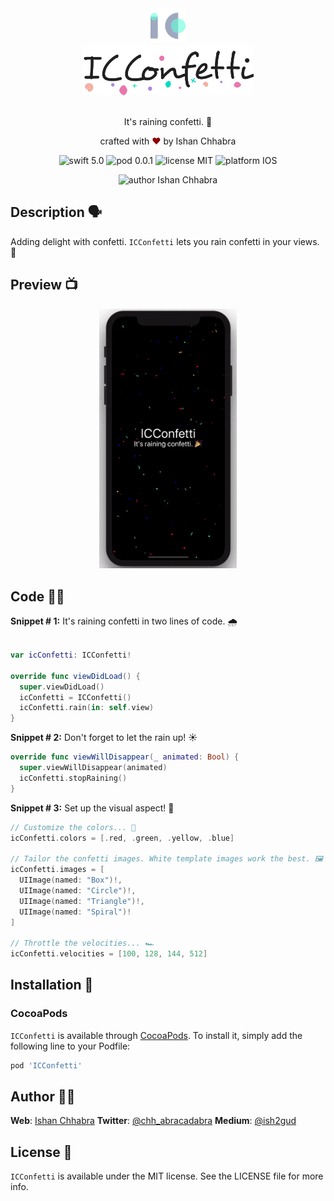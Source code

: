 <div align="center">
  <img alt="Logo" src="https://raw.githubusercontent.com/ishan-chhabra/ICConfetti/master/Screens/ic-logo.svg?sanitize=true" height="56" />
</div>
<div align="center">
  <img alt="Logo" src="https://raw.githubusercontent.com/ishan-chhabra/ICConfetti/master/Screens/icconfetti-logo.png" height="80" />
</div>

<br>
<p align="center">
It's raining confetti. 🎉
</p>
<p align="center">
crafted with <span style="color: #8b0000;">&hearts;</span> by Ishan Chhabra
</p>
<p align="center">
    <img src="https://img.shields.io/badge/swift-5.0-red" alt="swift 5.0"/>
    <img src="https://img.shields.io/badge/pod-0.0.1-yellowgreen" alt="pod 0.0.1"/>
    <img src="https://img.shields.io/badge/license-MIT-brightgreen" alt="license MIT"/>
    <img src="https://img.shields.io/badge/platform-iOS-lightgrey" alt="platform IOS"/>
</p>
<p align="center">
    <img src="https://img.shields.io/badge/author-Ishan_Chhabra-blue" alt="author Ishan Chhabra"/>
</p>

## Description 🗣
Adding delight with confetti. `ICConfetti` lets you rain confetti in your views. 🎉

## Preview 📺
<div align="center">
  <img alt="Logo" src="https://raw.githubusercontent.com/ishan-chhabra/ICConfetti/master/Screens/screen.gif" width="220" />
</div>

## Code 👨‍💻

**Snippet # 1:** It's raining confetti in two lines of code. 🌧

```swift

var icConfetti: ICConfetti!

override func viewDidLoad() {
  super.viewDidLoad()
  icConfetti = ICConfetti()
  icConfetti.rain(in: self.view)
}
```

**Snippet # 2:** Don't forget to let the rain up! ☀️

```swift
override func viewWillDisappear(_ animated: Bool) {
  super.viewWillDisappear(animated)
  icConfetti.stopRaining()
}
```

**Snippet # 3:** Set up the visual aspect! 💄
```swift
// Customize the colors... 🎨
icConfetti.colors = [.red, .green, .yellow, .blue]

// Tailor the confetti images. White template images work the best. 🖼
icConfetti.images = [
  UIImage(named: "Box")!,
  UIImage(named: "Circle")!,
  UIImage(named: "Triangle")!,
  UIImage(named: "Spiral")!
]

// Throttle the velocities... 🏎
icConfetti.velocities = [100, 128, 144, 512]
```
## Installation 🔧

### CocoaPods
`ICConfetti` is available through [CocoaPods](http://cocoapods.org). To install
it, simply add the following line to your Podfile:

```ruby
pod 'ICConfetti'
```

## Author 🙏🏻

**Web**: [Ishan Chhabra](https://ishanchhabra.com)
**Twitter**: [@chh_abracadabra](https://twitter.com/chh_abracadabra)
**Medium**: [@ish2gud](https://medium.com/@ish2gud)

## License 📜

`ICConfetti` is available under the MIT license. See the LICENSE file for more info.

